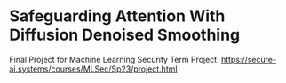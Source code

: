 # Safeguarding Attention With Diffusion Denoised Smoothing

Final Project for Machine Learning Security Term Project: https://secure-ai.systems/courses/MLSec/Sp23/project.html
